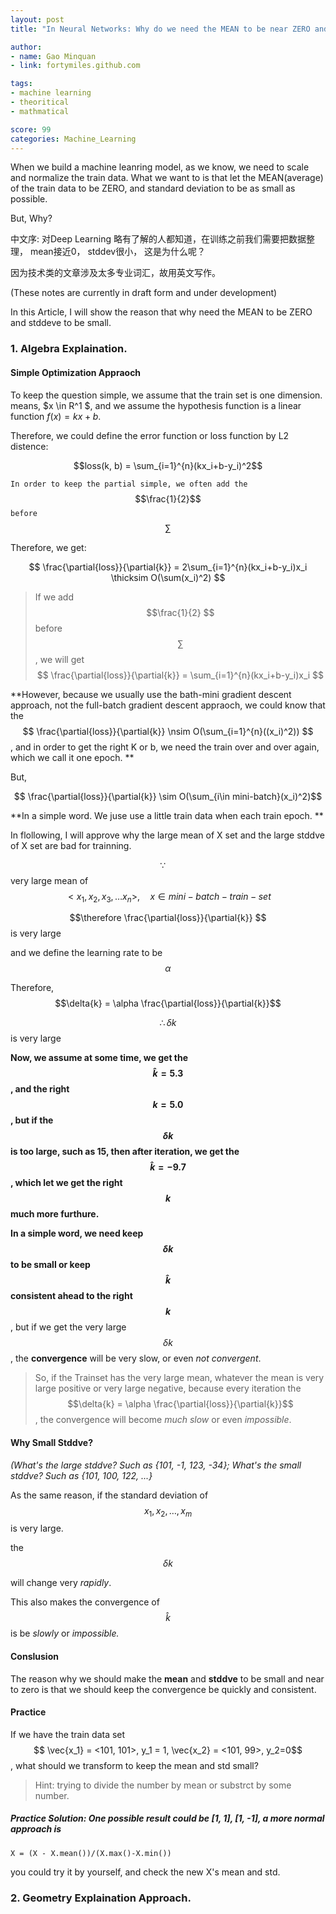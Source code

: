 ```yaml
---
layout: post
title: "In Neural Networks: Why do we need the MEAN to be near ZERO and stddev to be small?"

author: 
- name: Gao Minquan
- link: fortymiles.github.com

tags: 
- machine learning
- theoritical
- mathmatical

score: 99
categories: Machine_Learning
---
```



When we build a machine leanring model, as we know, we need to scale and normalize the train data. What we want to is that let the MEAN(average) of the train data to be ZERO, and standard deviation to be as small as possible. 

But, Why? 

中文序: 对Deep Learning 略有了解的人都知道，在训练之前我们需要把数据整理， mean接近0， stddev很小， 这是为什么呢？ 

因为技术类的文章涉及太多专业词汇，故用英文写作。 

(These notes are currently in draft form and under development)

In this Article, I will show the reason that why need the MEAN to be ZERO and stddeve to be small. 

### 1. Algebra Explaination. 

#### Simple Optimization Appraoch

To keep the question simple, we assume that the train set is one dimension. means, $x \in R^1 $, and we assume the hypothesis function is a linear function $f(x) = kx + b$. 

Therefore, we could define the error function or loss function by L2 distence:

$$loss(k, b) = \sum_{i=1}^{n}(kx_i+b-y_i)^2$$

`In order to keep the partial simple, we often add the `$$\frac{1}{2}$$` before `$$\sum$$

Therefore, we get: 

$$ \frac{\partial{loss}}{\partial{k}} = 2\sum_{i=1}^{n}(kx_i+b-y_i)x_i \thicksim O(\sum(x_i)^2) $$

> If we add  $$\frac{1}{2} $$ before $$\sum$$, we will get $$ \frac{\partial{loss}}{\partial{k}} = \sum_{i=1}^{n}(kx_i+b-y_i)x_i $$

**However, because we usually use the bath-mini gradient descent approach, not the full-batch gradient descent appraoch, we could know that the $$ \frac{\partial{loss}}{\partial{k}} \nsim O(\sum_{i=1}^{n}((x_i)^2)) $$, and in order to get the right K or b, we need the train over and over again, which we call it one epoch. **

But, 

$$ \frac{\partial{loss}}{\partial{k}} \sim O(\sum_{i\in mini-batch}(x_i)^2)$$

**In a simple word. We juse use a little train data when each train epoch. **

In flollowing, I will approve why the large mean of X set and the large stddve of X set are bad for trainning.

$$\because \quad $$  very large mean of $$ <x_1, x_2, x_3, \dots x_n>, \quad x \in mini-batch-train-set$$

$$\therefore \frac{\partial{loss}}{\partial{k}} $$ is very large

and we define the learning rate to be $$\alpha$$

Therefore, $$\delta{k} = \alpha \frac{\partial{loss}}{\partial{k}}$$

$$\therefore \delta k$$ is very large

**Now, we assume at some time, we get the $$\hat{k} = 5.3 $$, and the right $$ k=5.0 $$, but if the $$\delta{k}$$ is too large, such as 15, then after iteration, we get the $$\hat{k} = -9.7$$, which let we get the right $$k$$ much more furthure.**

**In a simple word, we need keep $$\delta{k}$$ to be small or keep $$\hat{k}$$ consistent ahead to the right $$k$$**, but if we get the very large $$\delta{k}$$, the **convergence** will be very slow, or even *not convergent*.

> So, if the Trainset has the very large mean, whatever the mean is very large positive or very large negative, because every iteration the $$\delta{k} = \alpha \frac{\partial{loss}}{\partial{k}}$$, the convergence will become *much slow* or even *impossible*.

#### Why Small Stddve? 

*(What's the large stddve? Such as {101, -1, 123, -34}; What's the small stddve? Such as {101, 100, 122, ...}*

As the same reason,  if the standard deviation of $$x_1, x_2, \dots, x_m $$ is very large. 

the $$\delta{k}$$

will change very *rapidly*. 

This also makes the convergence of $$\hat{k}$$ is be *slowly* or *impossible.*

#### Conslusion

The reason why we should make the **mean** and **stddve** to be small and near to zero is that we should keep the convergence be quickly and consistent. 


#### Practice

If we have the train data set $$ \vec{x_1} = <101, 101>, y_1 = 1, \vec{x_2} = <101, 99>, y_2=0$$, what should we transform to keep the mean and std small?

> Hint: trying to divide the number by mean or substrct by some number. 

##### Practice Solution:  One possible result could be [1, 1], [1, -1], a more normal approach is 
    
    X = (X - X.mean())/(X.max()-X.min())
    
you could try it by yourself, and check the new X's mean and std.

### 2. Geometry Explaination Approach.
